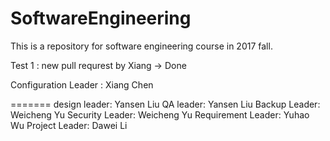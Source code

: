 # SoftwareEngineering
This is a repository for software engineering course in 2017 fall.

Test 1 : new pull requrest by Xiang -> Done

Configuration Leader : Xiang Chen

=======
design leader: Yansen Liu
QA leader: Yansen Liu
Backup Leader: Weicheng Yu
Security Leader: Weicheng Yu
Requirement Leader: Yuhao Wu
Project Leader: Dawei Li
